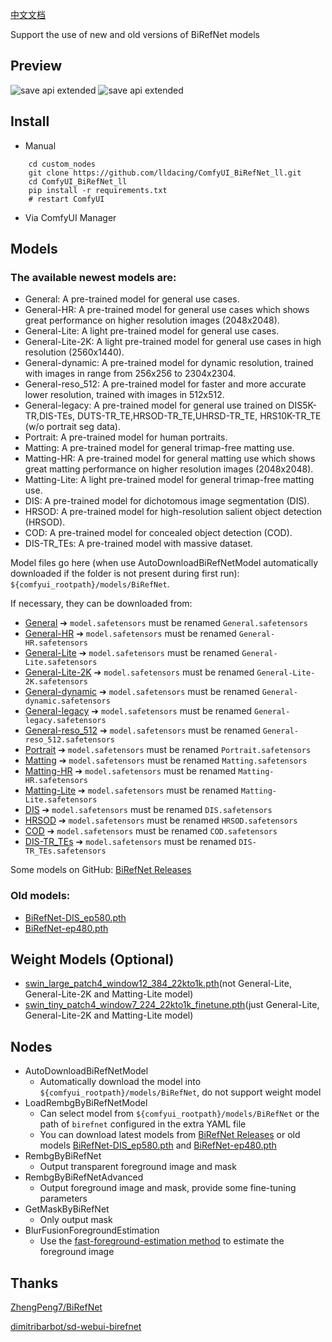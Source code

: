 [中文文档](README_CN.md)

Support the use of new and old versions of BiRefNet models

## Preview
![save api extended](doc/base.png)
![save api extended](doc/video.gif)

## Install

- Manual
```shell
    cd custom_nodes
    git clone https://github.com/lldacing/ComfyUI_BiRefNet_ll.git
    cd ComfyUI_BiRefNet_ll
    pip install -r requirements.txt
    # restart ComfyUI
```
- Via ComfyUI Manager
    

## Models

### The available newest models are:

- General: A pre-trained model for general use cases.
- General-HR: A pre-trained model for general use cases which shows great performance on higher resolution images (2048x2048).
- General-Lite: A light pre-trained model for general use cases.
- General-Lite-2K: A light pre-trained model for general use cases in high resolution (2560x1440).
- General-dynamic: A pre-trained model for dynamic resolution, trained with images in range from 256x256 to 2304x2304.
- General-reso_512: A pre-trained model for faster and more accurate lower resolution, trained with images in 512x512.
- General-legacy: A pre-trained model for general use trained on DIS5K-TR,DIS-TEs, DUTS-TR_TE,HRSOD-TR_TE,UHRSD-TR_TE, HRS10K-TR_TE (w/o portrait seg data).
- Portrait: A pre-trained model for human portraits.
- Matting: A pre-trained model for general trimap-free matting use.
- Matting-HR: A pre-trained model for general matting use which shows great matting performance on higher resolution images (2048x2048).
- Matting-Lite: A light pre-trained model for general trimap-free matting use.
- DIS: A pre-trained model for dichotomous image segmentation (DIS).
- HRSOD: A pre-trained model for high-resolution salient object detection (HRSOD).
- COD: A pre-trained model for concealed object detection (COD).
- DIS-TR_TEs: A pre-trained model with massive dataset.

Model files go here (when use AutoDownloadBiRefNetModel automatically downloaded if the folder is not present during first run): `${comfyui_rootpath}/models/BiRefNet`.  

If necessary, they can be downloaded from:
- [General](https://huggingface.co/ZhengPeng7/BiRefNet/resolve/main/model.safetensors) ➔ `model.safetensors` must be renamed `General.safetensors`
- [General-HR](https://huggingface.co/ZhengPeng7/BiRefNet_HR/resolve/main/model.safetensors) ➔ `model.safetensors` must be renamed `General-HR.safetensors`
- [General-Lite](https://huggingface.co/ZhengPeng7/BiRefNet_T/resolve/main/model.safetensors) ➔ `model.safetensors` must be renamed `General-Lite.safetensors`
- [General-Lite-2K](https://huggingface.co/ZhengPeng7/BiRefNet_lite-2K/resolve/main/model.safetensors) ➔ `model.safetensors` must be renamed `General-Lite-2K.safetensors`
- [General-dynamic](https://huggingface.co/ZhengPeng7/BiRefNet_dynamic/resolve/main/model.safetensors) ➔ `model.safetensors` must be renamed `General-dynamic.safetensors`
- [General-legacy](https://huggingface.co/ZhengPeng7/BiRefNet-legacy/resolve/main/model.safetensors) ➔ `model.safetensors` must be renamed `General-legacy.safetensors`
- [General-reso_512](https://huggingface.co/ZhengPeng7/BiRefNet_512x512/resolve/main/model.safetensors) ➔ `model.safetensors` must be renamed `General-reso_512.safetensors`
- [Portrait](https://huggingface.co/ZhengPeng7/BiRefNet-portrait/resolve/main/model.safetensors) ➔ `model.safetensors` must be renamed `Portrait.safetensors`
- [Matting](https://huggingface.co/ZhengPeng7/BiRefNet-matting/resolve/main/model.safetensors) ➔ `model.safetensors` must be renamed `Matting.safetensors`
- [Matting-HR](https://huggingface.co/ZhengPeng7/BiRefNet_HR-matting/resolve/main/model.safetensors) ➔ `model.safetensors` must be renamed `Matting-HR.safetensors`
- [Matting-Lite](https://huggingface.co/ZhengPeng7/BiRefNet_lite-matting/resolve/main/model.safetensors) ➔ `model.safetensors` must be renamed `Matting-Lite.safetensors`
- [DIS](https://huggingface.co/ZhengPeng7/BiRefNet-DIS5K/resolve/main/model.safetensors) ➔ `model.safetensors` must be renamed `DIS.safetensors`
- [HRSOD](https://huggingface.co/ZhengPeng7/BiRefNet-HRSOD/resolve/main/model.safetensors) ➔ `model.safetensors` must be renamed `HRSOD.safetensors`
- [COD](https://huggingface.co/ZhengPeng7/BiRefNet-COD/resolve/main/model.safetensors) ➔ `model.safetensors` must be renamed `COD.safetensors`
- [DIS-TR_TEs](https://huggingface.co/ZhengPeng7/BiRefNet-DIS5K-TR_TEs/resolve/main/model.safetensors) ➔ `model.safetensors` must be renamed `DIS-TR_TEs.safetensors`

Some models on GitHub: 
[BiRefNet Releases](https://github.com/ZhengPeng7/BiRefNet/releases)

### Old models:
- [BiRefNet-DIS_ep580.pth](https://huggingface.co/ViperYX/BiRefNet/resolve/main/BiRefNet-DIS_ep580.pth)
- [BiRefNet-ep480.pth](https://huggingface.co/ViperYX/BiRefNet/resolve/main/BiRefNet-ep480.pth)

## Weight Models (Optional)
- [swin_large_patch4_window12_384_22kto1k.pth](https://huggingface.co/ViperYX/BiRefNet/resolve/main/swin_large_patch4_window12_384_22kto1k.pth)(not General-Lite, General-Lite-2K and Matting-Lite model)
- [swin_tiny_patch4_window7_224_22kto1k_finetune.pth](https://drive.google.com/drive/folders/1cmce_emsS8A5ha5XT2c_CZiJzlLM81ms)(just General-Lite, General-Lite-2K and Matting-Lite model)


## Nodes
- AutoDownloadBiRefNetModel
  - Automatically download the model into `${comfyui_rootpath}/models/BiRefNet`, do not support weight model
- LoadRembgByBiRefNetModel
  - Can select model from `${comfyui_rootpath}/models/BiRefNet` or the path of `birefnet` configured in the extra YAML file
  - You can download latest models from [BiRefNet Releases](https://github.com/ZhengPeng7/BiRefNet/releases) or old models [BiRefNet-DIS_ep580.pth](https://huggingface.co/ViperYX/BiRefNet/resolve/main/BiRefNet-DIS_ep580.pth) and [BiRefNet-ep480.pth](https://huggingface.co/ViperYX/BiRefNet/resolve/main/BiRefNet-ep480.pth)
- RembgByBiRefNet
  - Output transparent foreground image and mask
- RembgByBiRefNetAdvanced
  - Output foreground image and mask, provide some fine-tuning parameters
- GetMaskByBiRefNet
  - Only output mask
- BlurFusionForegroundEstimation
  - Use the [fast-foreground-estimation method](https://github.com/Photoroom/fast-foreground-estimation) to estimate the foreground image

## Thanks

[ZhengPeng7/BiRefNet](https://github.com/zhengpeng7/birefnet)

[dimitribarbot/sd-webui-birefnet](https://github.com/dimitribarbot/sd-webui-birefnet)

